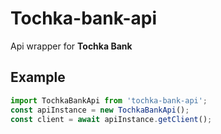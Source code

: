 # Tochka-bank-api

Api wrapper for **Tochka Bank**

## Example

```typescript
import TochkaBankApi from 'tochka-bank-api';
const apiInstance = new TochkaBankApi();
const client = await apiInstance.getClient();
```
